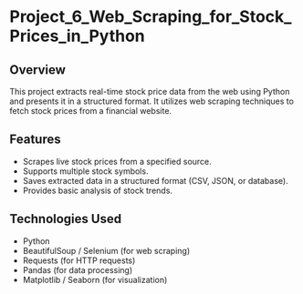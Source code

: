 # Project_6_Web_Scraping_for_Stock_Prices_in_Python
 
## Overview
This project extracts real-time stock price data from the web using Python and presents it in a structured format. It utilizes web scraping techniques to fetch stock prices from a financial website. 
 
## Features 
- Scrapes live stock prices from a specified source.
- Supports multiple stock symbols.
- Saves extracted data in a structured format (CSV, JSON, or database).
- Provides basic analysis of stock trends.

## Technologies Used
- Python
- BeautifulSoup / Selenium (for web scraping)
- Requests (for HTTP requests)
- Pandas (for data processing)
- Matplotlib / Seaborn (for visualization)

